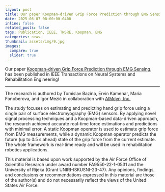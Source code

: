 ```yaml
---
layout: post
title: Our paper Koopman-driven Grip Force Prediction through EMG Sensing is published in IEEE TNSRE!
date: 2025-06-07 08:00:00-0400
inline: false
related_posts: false
tags: Publication, IEEE, TNSRE, Koopman, EMG
categories: news
thumbnail: assets/img/9.jpg
images:
  compare: true
  slider: true
---
```


Our paper <a href="https://ieeexplore.ieee.org/document/11021574">Koopman-driven Grip Force Prediction through EMG Sensing</a>, has been published in IEEE Transactions on Neural Systems and Rehabilitation Engineering!

---

The research is authored by Tomislav Bazina, Ervin Kamenar, Maria Fonoberova, and Igor Mezić in collaboration with <a href="https://aimdyn.com/">AIMdyn, Inc.</a>

The study focuses on estimating and predicting hand grip force using a single pair of surface electromyography (EMG) sensors. By applying novel signal processing techniques and a Koopman-based data-driven approach, the research achieved accurate real-time force estimations and predictions with minimal error. A static Koopman operator is used to estimate grip force from EMG measurements, while a dynamic Koopman operator predicts the future (up to 0.5 s ahead) state of the grip force from the current estimate. The whole framework is real-time ready and will be used in rehabilitation robotics applications.

This material is based upon work supported by the Air Force Office of Scientific Research under award number FA9550-22-1-0531 and the University of Rijeka (Grant UNIRI-ISKUSNI-23-47). Any opinions, findings, and conclusions or recommendations expressed in this material are those of the author(s) and do not necessarily reflect the views of the United States Air Force.
